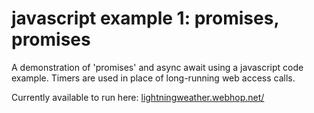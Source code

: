 # javascript example 1: promises, promises

A demonstration of 'promises' and async await using a javascript code example. Timers are used in place of long-running web access calls.

Currently available to run here:
[lightningweather.webhop.net/](https://lightningweather.webhop.net/indextestawait.html)

